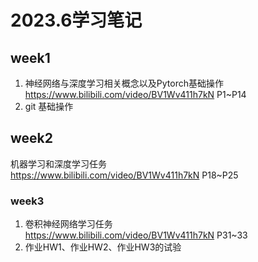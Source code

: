 # 2023.6学习笔记
## week1
1.  神经网络与深度学习相关概念以及Pytorch基础操作  
https://www.bilibili.com/video/BV1Wv411h7kN P1~P14
2. git 基础操作

## week2 
 机器学习和深度学习任务  
 https://www.bilibili.com/video/BV1Wv411h7kN P18~P25

 ### week3
 1. 卷积神经网络学习任务  
 https://www.bilibili.com/video/BV1Wv411h7kN P31~33  
 2. 作业HW1、作业HW2、作业HW3的试验

